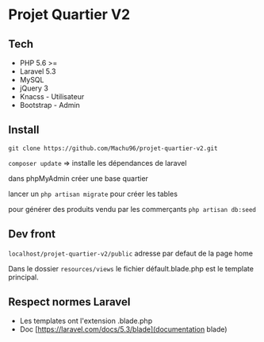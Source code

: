 # Projet Quartier V2

## Tech

- PHP 5.6 >=  
- Laravel 5.3
- MySQL
- jQuery 3
- Knacss - Utilisateur
- Bootstrap - Admin


## Install

`git clone https://github.com/Machu96/projet-quartier-v2.git`

`composer update` => installe les dépendances de laravel

dans phpMyAdmin créer une base quartier

lancer un `php artisan migrate` pour créer les tables

pour générer des produits vendu par les commerçants `php artisan db:seed` 


## Dev front

`localhost/projet-quartier-v2/public` adresse par defaut de la page home 

Dans le dossier `resources/views` le fichier défault.blade.php est le template principal.


## Respect normes Laravel

- Les templates ont l'extension .blade.php
- Doc [https://laravel.com/docs/5.3/blade](documentation blade)

